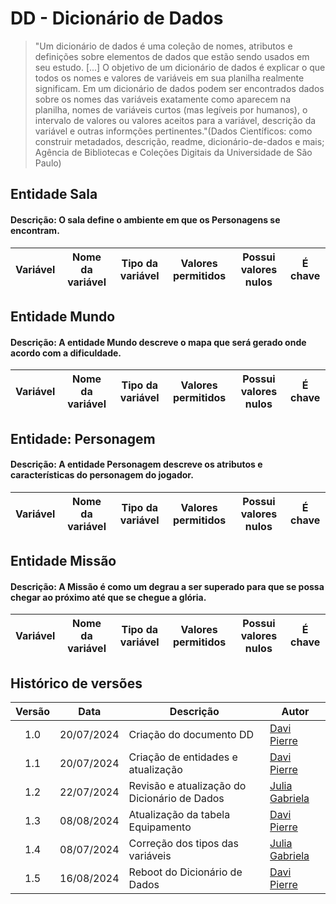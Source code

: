# DD - Dicionário de Dados

> "Um dicionário de dados é uma coleção de nomes, atributos e definições sobre elementos de dados que estão sendo usados ​​em seu estudo. [...] O objetivo de um dicionário de dados é explicar o que todos os nomes e valores de variáveis ​​em sua planilha realmente significam. Em um dicionário de dados podem ser encontrados dados sobre os nomes das variáveis ​​exatamente como aparecem na planilha, nomes de variáveis ​​curtos (mas legíveis por humanos), o intervalo de valores ou valores aceitos para a variável, descrição da variável e outras informções pertinentes."(Dados Científicos: como construir metadados, descrição, readme, dicionário-de-dados e mais; Agência de Bibliotecas e Coleções Digitais da Universidade de São Paulo)

## Entidade Sala 

#### Descrição: O sala define o ambiente em que os Personagens se encontram.

| Variável | Nome da variável | Tipo da variável | Valores permitidos | Possui valores nulos | É chave |
| -------- | ---------------- | ---------------- | ------------------ | -------------------- | ------- |


## Entidade Mundo

#### Descrição: A entidade Mundo descreve o mapa que será gerado onde acordo com a dificuldade.

| Variável | Nome da variável | Tipo da variável | Valores permitidos | Possui valores nulos | É chave |
| -------- | ---------------- | ---------------- | ------------------ | -------------------- | ------- |


## Entidade: Personagem

#### Descrição: A entidade Personagem descreve os atributos e características do personagem do jogador.

| Variável | Nome da variável | Tipo da variável | Valores permitidos | Possui valores nulos | É chave |
| -------- | ---------------- | ---------------- | ------------------ | -------------------- | ------- |


## Entidade Missão

#### Descrição: A Missão é como um degrau a ser superado para que se possa chegar ao próximo até que se chegue a glória.

| Variável | Nome da variável | Tipo da variável | Valores permitidos | Possui valores nulos | É chave |
| -------- | ---------------- | ---------------- | ------------------ | -------------------- | ------- |


## Histórico de versões

| Versão |    Data    | Descrição                                    | Autor                                          |
| :----: | :--------: | -------------------------------------------- | ---------------------------------------------- |
|  1.0   | 20/07/2024 | Criação do documento DD                      | [Davi Pierre](https://github.com/DaviPierre)   |
|  1.1   | 20/07/2024 | Criação de entidades e atualização           | [Davi Pierre](https://github.com/DaviPierre)   |
|  1.2   | 22/07/2024 | Revisão e atualização do Dicionário de Dados | [Julia Gabriela](https://github.com/JuliaGabP) |
|  1.3   | 08/08/2024 | Atualização da tabela Equipamento            | [Davi Pierre](https://github.com/DaviPierre)   |
|  1.4   | 08/07/2024 | Correção dos tipos das variáveis             | [Julia Gabriela](https://github.com/JuliaGabP) |
|  1.5   | 16/08/2024 | Reboot do Dicionário de Dados                | [Davi Pierre](https://github.com/DaviPierre)   |
